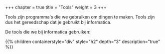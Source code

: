 +++
chapter = true
title = "Tools"
weight = 3
+++

Tools zijn programma's die we gebruiken om dingen te maken. Tools zijn dus het gereedschap dat je gebruikt bij informatica.

De tools die we bij informatica gebruiken:

{{% children containerstyle="div" style="h2" depth="3" description="true" %}}
